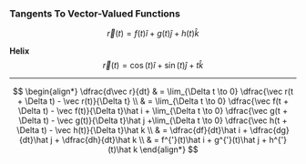 ### Tangents To Vector-Valued Functions

$$
    \vec r(t) = f(t)\hat i + g(t)\hat j + h(t)\hat k
$$

**Helix**
$$
    \vec r(t) = \cos(t)\hat i + \sin(t)\hat j + t\hat k 
$$

---

$$
    \begin{align*}
        \dfrac{d\vec r}{dt} & = \lim_{\Delta t \to 0} \dfrac{\vec r(t + \Delta t) - \vec r(t)}{\Delta t} \\ & = \lim_{\Delta t \to 0} \dfrac{\vec f(t + \Delta t) - \vec f(t)}{\Delta t}\hat i + \lim_{\Delta t \to 0} \dfrac{\vec g(t + \Delta t) - \vec g(t)}{\Delta t}\hat j +\lim_{\Delta t \to 0} \dfrac{\vec h(t + \Delta t) - \vec h(t)}{\Delta t}\hat k \\ & = \dfrac{df}{dt}\hat i + \dfrac{dg}{dt}\hat j + \dfrac{dh}{dt}\hat k \\ & = f^{'}(t)\hat i + g^{'}(t)\hat j + h^{'}(t)\hat k
    \end{align*}
$$


